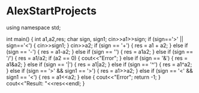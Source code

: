 # AlexStartProjects
using namespace std;

int main() { 
int a1,a2,res;
char sign, sign1; 
cin>>a1>>sign; 
if (sign=='>' || sign=='<') { 
  cin>>sign1; } 
cin>>a2; 
if (sign == '+') { 
  res = a1 + a2; } 
else if (sign == '-') { 
  res = a1-a2; } 
else if (sign == '') { 
  res = a1a2; }
else if (sign == '/') {
  res = a1/a2; if (a2 == 0) {
  cout<<"Error"; } 
else if (sign == '&') {
  res = a1&a2; } 
else if (sign == '|') {
  res = a1|a2; } 
else if (sign == '^') {
  res = a1^a2; }
else if (sign == '>' && sign1 == '>') {
  res = a1>>a2; }
else if (sign == '<' && sign1 == '<') {
  res = a1<<a2; } 
else { cout<<"Error"; return -1; } 
cout<<"Result: "<<res<<endl; }
